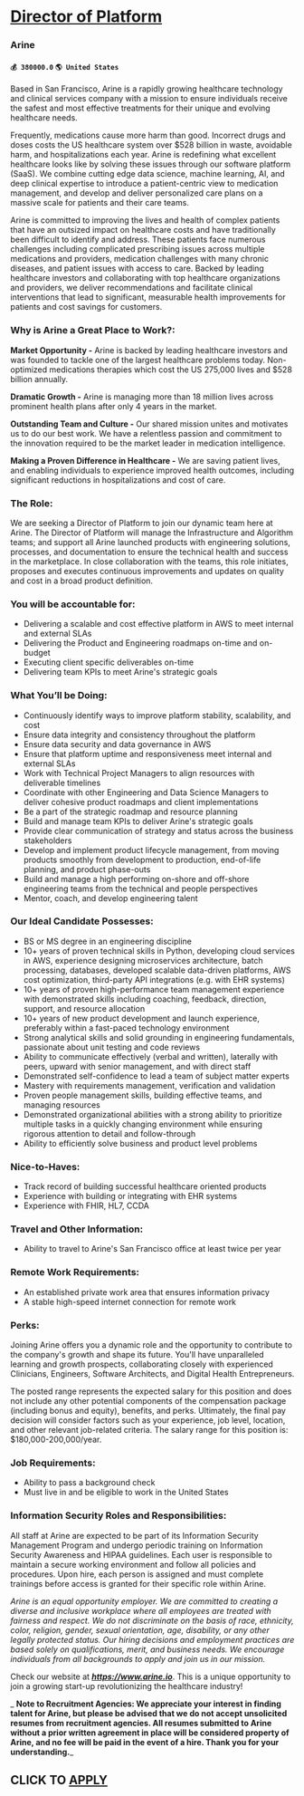 # [Director of Platform](https://www.remotewlb.com/apply/director-of-platform-61508)  
### Arine  
#### `💰 380000.0` `🌎 United States`  

Based in San Francisco, Arine is a rapidly growing healthcare technology and clinical services company with a mission to ensure individuals receive the safest and most effective treatments for their unique and evolving healthcare needs.

Frequently, medications cause more harm than good. Incorrect drugs and doses costs the US healthcare system over $528 billion in waste, avoidable harm, and hospitalizations each year. Arine is redefining what excellent healthcare looks like by solving these issues through our software platform (SaaS). We combine cutting edge data science, machine learning, AI, and deep clinical expertise to introduce a patient-centric view to medication management, and develop and deliver personalized care plans on a massive scale for patients and their care teams.

Arine is committed to improving the lives and health of complex patients that have an outsized impact on healthcare costs and have traditionally been difficult to identify and address. These patients face numerous challenges including complicated prescribing issues across multiple medications and providers, medication challenges with many chronic diseases, and patient issues with access to care. Backed by leading healthcare investors and collaborating with top healthcare organizations and providers, we deliver recommendations and facilitate clinical interventions that lead to significant, measurable health improvements for patients and cost savings for customers.

### Why is Arine a Great Place to Work?:

 **Market Opportunity -** Arine is backed by leading healthcare investors and was founded to tackle one of the largest healthcare problems today. Non-optimized medications therapies which cost the US 275,000 lives and $528 billion annually.  
  
 **Dramatic Growth -** Arine is managing more than 18 million lives across prominent health plans after only 4 years in the market.  
  
 **Outstanding Team and Culture -** Our shared mission unites and motivates us to do our best work. We have a relentless passion and commitment to the innovation required to be the market leader in medication intelligence.  
  
**Making a Proven Difference in Healthcare -** We are saving patient lives, and enabling individuals to experience improved health outcomes, including significant reductions in hospitalizations and cost of care.

### The Role:

We are seeking a Director of Platform to join our dynamic team here at Arine. The Director of Platform will manage the Infrastructure and Algorithm teams; and support all Arine launched products with engineering solutions, processes, and documentation to ensure the technical health and success in the marketplace. In close collaboration with the teams, this role initiates, proposes and executes continuous improvements and updates on quality and cost in a broad product definition.

### You will be accountable for:

  * Delivering a scalable and cost effective platform in AWS to meet internal and external SLAs
  * Delivering the Product and Engineering roadmaps on-time and on-budget
  * Executing client specific deliverables on-time
  * Delivering team KPIs to meet Arine's strategic goals

### What You’ll be Doing:

  * Continuously identify ways to improve platform stability, scalability, and cost
  * Ensure data integrity and consistency throughout the platform
  * Ensure data security and data governance in AWS
  * Ensure that platform uptime and responsiveness meet internal and external SLAs
  * Work with Technical Project Managers to align resources with deliverable timelines
  * Coordinate with other Engineering and Data Science Managers to deliver cohesive product roadmaps and client implementations
  * Be a part of the strategic roadmap and resource planning
  * Build and manage team KPIs to deliver Arine's strategic goals
  * Provide clear communication of strategy and status across the business stakeholders
  * Develop and implement product lifecycle management, from moving products smoothly from development to production, end-of-life planning, and product phase-outs
  * Build and manage a high performing on-shore and off-shore engineering teams from the technical and people perspectives
  * Mentor, coach, and develop engineering talent

### Our Ideal Candidate Possesses:

  * BS or MS degree in an engineering discipline
  * 10+ years of proven technical skills in Python, developing cloud services in AWS, experience designing microservices architecture, batch processing, databases, developed scalable data-driven platforms, AWS cost optimization, third-party API integrations (e.g. with EHR systems)
  * 10+ years of proven high-performance team management experience with demonstrated skills including coaching, feedback, direction, support, and resource allocation
  * 10+ years of new product development and launch experience, preferably within a fast-paced technology environment
  * Strong analytical skills and solid grounding in engineering fundamentals, passionate about unit testing and code reviews
  * Ability to communicate effectively (verbal and written), laterally with peers, upward with senior management, and with direct staff
  * Demonstrated self-confidence to lead a team of subject matter experts
  * Mastery with requirements management, verification and validation
  * Proven people management skills, building effective teams, and managing resources
  * Demonstrated organizational abilities with a strong ability to prioritize multiple tasks in a quickly changing environment while ensuring rigorous attention to detail and follow-through
  * Ability to efficiently solve business and product level problems

### Nice-to-Haves:

  * Track record of building successful healthcare oriented products
  * Experience with building or integrating with EHR systems
  * Experience with FHIR, HL7, CCDA

### Travel and Other Information:

  * Ability to travel to Arine's San Francisco office at least twice per year

### Remote Work Requirements:

  * An established private work area that ensures information privacy
  * A stable high-speed internet connection for remote work

### Perks:

Joining Arine offers you a dynamic role and the opportunity to contribute to the company's growth and shape its future. You'll have unparalleled learning and growth prospects, collaborating closely with experienced Clinicians, Engineers, Software Architects, and Digital Health Entrepreneurs.

The posted range represents the expected salary for this position and does not include any other potential components of the compensation package (including bonus and equity), benefits, and perks. Ultimately, the final pay decision will consider factors such as your experience, job level, location, and other relevant job-related criteria. The salary range for this position is: $180,000-200,000/year.

### Job Requirements:

  * Ability to pass a background check
  * Must live in and be eligible to work in the United States

### Information Security Roles and Responsibilities:

All staff at Arine are expected to be part of its Information Security Management Program and undergo periodic training on Information Security Awareness and HIPAA guidelines. Each user is responsible to maintain a secure working environment and follow all policies and procedures. Upon hire, each person is assigned and must complete trainings before access is granted for their specific role within Arine.

 _Arine is an equal opportunity employer. We are committed to creating a diverse and inclusive workplace where all employees are treated with fairness and respect. We do not discriminate on the basis of race, ethnicity, color, religion, gender, sexual orientation, age, disability, or any other legally protected status. Our hiring decisions and employment practices are based solely on qualifications, merit, and business needs. We encourage individuals from all backgrounds to apply and join us in our mission._

Check our website at _**https://www.arine.io**_. This is a unique opportunity to join a growing start-up revolutionizing the healthcare industry!

 _ **Note to Recruitment Agencies: We appreciate your interest in finding talent for Arine, but please be advised that we do not accept unsolicited resumes from recruitment agencies. All resumes submitted to Arine without a prior written agreement in place will be considered property of Arine, and no fee will be paid in the event of a hire. Thank you for your understanding.**_

  
## CLICK TO [APPLY](https://www.remotewlb.com/apply/director-of-platform-61508)

